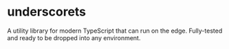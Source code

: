 # underscorets

A utility library for modern TypeScript that can run on the edge. Fully-tested and ready to be dropped into any environment.
